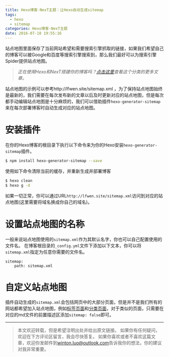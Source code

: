 ```yaml
---
title: Hexo博客-NexT主题：让Hexo自动生成sitemap
tags:
  - hexo
  - sitemap
categories: Hexo博客-NexT主题
date: 2016-07-10 19:55:16
---
```



站点地图里面保存了当前网站希望和需要搜索引擎抓取的链接，如果我们希望自己的博客可以被Google和百度等搜索引擎搜索到，那么我们最好可以为搜索引擎Spider提供站点地图。

<!-- more -->

> *正在使用Hexo和NexT搭建你的博客吗？[点击这里](/categories/Hexo博客-NexT主题/)查看这个分类的更多文章。*

站点地图的示例可以参考http://lfwen.site/sitemap.xml ，为了保持站点地图始终是最新的，我们需要在每次发布新的文章以后及时更新对应的站点地图，但是每次都手动编辑站点地图是十分麻烦的，我们可以借助插件`hexo-generator-sitemap`来在每次部署博客时自动生成对应的站点地图。

# 安装插件

在你的Hexo博客的根目录下执行以下命令来为你的Hexo安装`hexo-generator-sitemap`插件。

```bash
$ npm install hexo-generator-sitemap --save
```

使用如下命令清除当前的缓存，并重新生成并部署博客

```bash
$ hexo clean
$ hexo g -d
```

如果一切正常，你可以通过URL`http://lfwen.site/sitemap.xml`访问到对应的站点地图(这里需要将域名换成你自己的域名)。

# 设置站点地图的名称
一般来说站点地图使用的`sitemap.xml`作为其默认名字，你也可以自己配置使用的文件名。
在博客根目录的`_config.yml`文件下添加以下文本，你可以将`sitemap.xml`指定为任意你需要的文件名。

```
sitemap:
    path: sitemap.xml
```

# 自定义站点地图
插件自动生成的`sitemap.xml`会包括网页中的大部分页面，但是并不是我们所有的网站都希望加入站点地图，例如[标签页面](http://lfwen.site/tags/)和[分类页面](http://lfwen.site/categories/)，对于类似的页面，只需要在对应的md文件的前置描述区添加`sitemap: false`即可。

---
> 本文欢迎转载，但是希望注明出处并给出原文链接。
> 如果你有任何疑问，欢迎在下方评论区留言，我会尽快答复。
> 如果你喜欢或者不喜欢这篇文章，欢迎你发邮件到[winton.luo@outlook.com](mailto:winton.luo@outlook.com)告诉我你的想法，你的建议对我非常重要。